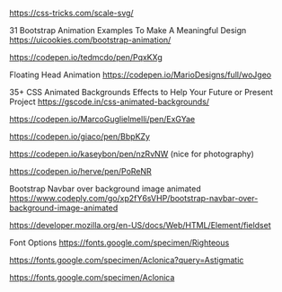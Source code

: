 https://css-tricks.com/scale-svg/ 

31 Bootstrap Animation Examples To Make A Meaningful Design
https://uicookies.com/bootstrap-animation/

https://codepen.io/tedmcdo/pen/PqxKXg

Floating Head Animation 
https://codepen.io/MarioDesigns/full/woJgeo

35+ CSS Animated Backgrounds Effects to Help Your Future or Present Project
https://gscode.in/css-animated-backgrounds/

https://codepen.io/MarcoGuglielmelli/pen/ExGYae

https://codepen.io/giaco/pen/BbpKZy

https://codepen.io/kaseybon/pen/nzRvNW (nice for photography)

https://codepen.io/herve/pen/PoReNR

Bootstrap Navbar over background image animated
https://www.codeply.com/go/xp2fY6sVHP/bootstrap-navbar-over-background-image-animated


https://developer.mozilla.org/en-US/docs/Web/HTML/Element/fieldset


Font Options
https://fonts.google.com/specimen/Righteous


https://fonts.google.com/specimen/Aclonica?query=Astigmatic

https://fonts.google.com/specimen/Aclonica